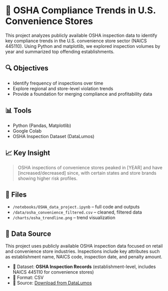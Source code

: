 # 🏪 OSHA Compliance Trends in U.S. Convenience Stores

This project analyzes publicly available OSHA inspection data to identify key compliance trends in the U.S. convenience store sector (NAICS 445110). Using Python and matplotlib, we explored inspection volumes by year and summarized top offending establishments.

## 🔍 Objectives
- Identify frequency of inspections over time
- Explore regional and store-level violation trends
- Provide a foundation for merging compliance and profitability data

## 📊 Tools
- Python (Pandas, Matplotlib)
- Google Colab
- OSHA Inspection Dataset (DataLumos)

## 📈 Key Insight
> OSHA inspections of convenience stores peaked in [YEAR] and have [increased/decreased] since, with certain states and store brands showing higher risk profiles.

## 📁 Files
- `/notebooks/OSHA_data_project.ipynb` – full code and outputs
- `/data/osha_convenience_filtered.csv` – cleaned, filtered data
- `/charts/osha_trendline.png` – trend visualization

## 📎 Data Source

This project uses publicly available OSHA inspection data focused on retail and convenience store industries. Inspections include key attributes such as establishment name, NAICS code, inspection date, and penalty amount.

- 📁 Dataset: **OSHA Inspection Records** (establishment-level, includes NAICS 445110 for convenience stores)  
- 🧩 Format: CSV  
- 🔗 Source: [Download from DataLumos](https://www.datalumos.org/datalumos/project/100441/version/V1/view?path=/datalumos/100441/fcr:versions/V1.1/osha_inspection.csv&type=file)
